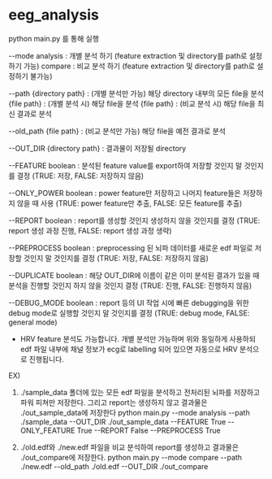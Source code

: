 # eeg_analysis

python main.py 를 통해 실행

--mode analysis : 개별 분석 하기 (feature extraction 및 directory를 path로 설정하기 가능)
       compare  : 비교 분석 하기 (feature extraction 및 directory를 path로 설정하기 불가능)
       
--path {directory path} : (개별 분석만 가능) 해당 directory 내부의 모든 file을 분석
       {file path} : (개별 분석 시) 해당 file을 분석
       {file path} : (비교 분석 시) 해당 file을 최신 결과로 분석
       
--old_path {file path} : (비교 분석만 가능) 해당 file을 예전 결과로 분석

--OUT_DIR {directory path} : 결과물이 저장될 directory

--FEATURE boolean : 분석된 feature value를 export하여 저장할 것인지 말 것인지를 결정 (TRUE: 저장, FALSE: 저장하지 않음)

--ONLY_POWER boolean : power feature만 저장하고 나머지 feature들은 저장하지 않을 때 사용 (TRUE: power feature만 추출, FALSE: 모든 feature를 추출)

--REPORT boolean : report를 생성할 것인지 생성하지 않을 것인지를 결정 (TRUE: report 생성 과정 진행, FALSE: report 생성 과정 생략)

--PREPROCESS boolean : preprocessing 된 뇌파 데이터를 새로운 edf 파일로 저장할 것인지 말 것인지를 결정 (TRUE: 저장, FALSE: 저장하지 않음)

--DUPLICATE boolean : 해당 OUT_DIR에 이름이 같은 이미 분석된 결과가 있을 때 분석을 진행할 것인지 하지 않을 것인지 결정 (TRUE: 진행, FALSE: 진행하지 않음)

--DEBUG_MODE boolean : report 등의 UI 작업 시에 빠른 debugging을 위한 debug mode로 실행할 것인지 말 것인지를 결정 (TRUE: debug mode, FALSE: general mode)


* HRV feature 분석도 가능합니다. 개별 분석만 가능하며 위와 동일하게 사용하되 edf 파일 내부에 채널 정보가 ecg로 labelling 되어 있으면 자동으로 HRV 분석으로 진행됩니다.

EX) 
1. ./sample_data 폴더에 있는 모든 edf 파일을 분석하고 전처리된 뇌파를 저장하고 파워 피쳐만 저장한다. 그리고 report는 생성하지 않고 결과물은 ./out_sample_data에 저장한다
   python main.py --mode analysis --path ./sample_data --OUT_DIR ./out_sample_data --FEATURE True --ONLY_FEATURE True --REPORT False --PREPROCESS True
   
2. ./old.edf와 ./new.edf 파일을 비교 분석하여 report를 생성하고 결과물은 ./out_compare에 저장한다.
   python main.py --mode compare --path ./new.edf --old_path ./old.edf --OUT_DIR ./out_compare
